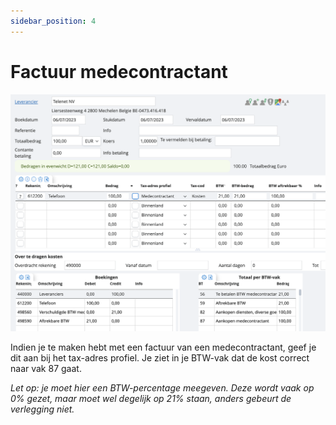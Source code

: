 ```yaml
---
sidebar_position: 4
---
```


# Factuur medecontractant

![alt text](../../../../resources/documentboeken/aankoopboekingen/image-3.png)

Indien je te maken hebt met een factuur van een medecontractant, geef je dit aan bij het tax-adres profiel. Je ziet in je BTW-vak dat de kost correct naar vak 87 gaat.

*Let op: je moet hier een BTW-percentage meegeven. Deze wordt vaak op 0% gezet, maar moet wel degelijk op 21% staan, anders gebeurt de verlegging niet.*